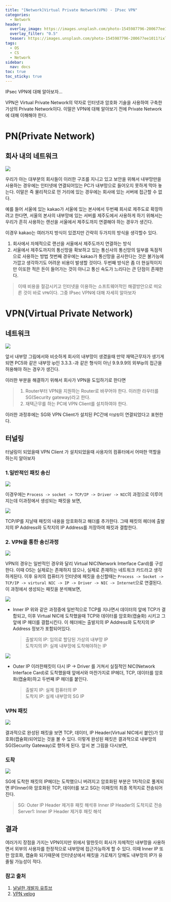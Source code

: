```yaml
---
title: "[Network]Virtual Private Network(VPN) - IPsec VPN"
categories:
  - Network
header:
  overlay_image: https://images.unsplash.com/photo-1545987796-200677ee1011?ixlib=rb-4.0.3&ixid=M3wxMjA3fDB8MHxwaG90by1wYWdlfHx8fGVufDB8fHx8fA%3D%3D&auto=format&fit=crop&w=2670&q=80
  overlay_filter: "0.5"
  teaser: https://images.unsplash.com/photo-1545987796-200677ee1011?ixlib=rb-4.0.3&ixid=M3wxMjA3fDB8MHxwaG90by1wYWdlfHx8fGVufDB8fHx8fA%3D%3D&auto=format&fit=crop&w=2670&q=80
tags:
  - OS
  - CS
  - Network
sidebar:
  nav: docs
toc: true
toc_sticky: true
---
```


IPsec VPN에 대해 알아보자...

VPN은 Virtual Private Network의 약자로 인터넷과 암호화 기술을 사용하여 구축한 가상의 Private Network이다. 이말은 VPN에 대해 알아보기 전에 Private Network에 대해 이해해야 한다.

# PN(Private Network)

## 회사 내의 네트워크

<img src="/assets/images/Network/VPN/Private%20Network.png">

우리가 아는 대부분의 회사들이 이러한 구조를 지니고 있고 보안을 위해서 내부망만을 사용하는 경우에는 인터넷에 연결되어있는 PC가 내부망으로 들어오지 못하게 막아 놓는다. 이말은 즉 물리적으로 먼 거리에 있는 경우에는 회사에 있는 서버에 접근할 수 없다.

예를 들어 서울에 있는 kakao가 서울에 있는 본사에서 두번째 회사로 제주도로 확장하려고 한다면, 서울의 본사의 내부망에 있는 서버를 제주도에서 사용하게 하기 위해서는 우리가 흔히 사용하는 랜선을 서울에서 제주도까지 연결해야 하는 경우가 생긴다.

이경우 kakao는 여러가지 방식이 있겠지만 간략히 두가지의 방식을 생각할수 있다.

1. 회사에서 자체적으로 랜선을 서울에서 제주도까지 연결하는 방식
2. 서울에서 제주도까지의 통신망을 확보하고 있는 통신사의 통신망의 일부를 독점적으로 사용하는 방법
   첫번째 경우에는 kakao가 통신망을 공사한다는 것은 불가능에 가깝고 생각하기도 어려운 비용이 발생할 것이다. 두번째 방식은 좀 더 현실적이지만 이또한 적은 돈이 들어가는 것이 아니고 통신 속도가 느리다는 큰 단점이 존재한다.

> 이때 비용을 절감시키고 인터넷을 이용하는 소프트웨어적인 해결방안으로 떠오른 것이 바로 `VPN`이다. 그중 IPsec VPN에 대해 자세히 알아보자

# VPN(Virtual Private Network)

## 네트워크

<img src="/assets/images/Network/VPN/VPN.png">

앞서 내부망 그림에서와 비슷하게 회사의 내부망이 생겼을때 만약 재택근무자가 생기게 되면 PC5와 같은 내부망 ip인 3.3.3.-과 같은 형식이 아닌 9.9.9.9의 외부ip의 접근을 허용해야 하는 경우가 생긴다.

이러한 부분을 해결하기 위해서 회사가 VPN을 도입하기로 한다면

> 1. Router부터 VPN을 지원하는 Router로 바꾸어야 한다. 이러한 라우터를 SG(Security gateway)라고 한다.
> 2. 재택근무를 하는 PC에 VPN Client를 설치하여야 한다.

이러한 과정후에는 SG와 VPN Client가 설치된 PC간에 `터널링`이 연결되었다고 표현한다.

## 터널링

터널링이 되었을때 VPN Client 가 설치되었을때 사용자의 컴퓨터에서 어떠한 역할을 하는지 알아보자

### 1.일반적인 패킷 송신

<img src="/assets/images/Network/VPN/User_computer.png">

이경우에는 `Process -> socket -> TCP/IP -> Driver -> NIC`의 과정으로 이루어지는데 이과정에서 생성되는 패킷을 보면,

<img src="/assets/images/Network/VPN/Usual_packet.png">

TCP/IP를 지날때 패킷의 내용을 암호화하고 해더를 추가한다. 그때 패킷의 헤더에 출발지의 IP Address와 도착지의 IP Address를 저장하여 패킷과 결합한다.

### 2. VPN을 통한 송신과정

<img src="/assets/images/Network/VPN/User_computer.png">

VPN의 경우는 일반적인 경우와 달리 Virtual NIC(Network Interface Card)를 구성한다. 이때 OS는 실제로는 존재하지 않으나, 실제로 존재하는 네트워크 카드라고 생각하게된다. 이후 유저의 컴퓨터가 인터넷에 패킷을 송신할때는 `Process -> Socket -> TCP/IP -> virtural NIC -> IP -> Driver -> NIC -> Internet`으로 연결된다. 이 과정에서 생성되는 패킷을 분석해보면,

<img src="/assets/images/Network/VPN/PS1.png">

- Inner IP
  위와 같은 과정중에 일반적으로 TCP를 지나면서 데이터의 앞에 TCP가 결합되고, 이후 Virtual NIC에 도착했을때 TCP와 데이터를 암호화(캡슐화) 시키고 그앞에 IP 헤더를 결합시킨다. 이 헤더에는 출발지의 IP Address와 도착지의 IP Address 정보가 포함되어있다.
  > 출발지의 IP: 임의로 할당된 가상의 내부망 IP
  > <br>
  > 도착지의 IP: 실제 내부망에 도착해야하는 IP

<img src="/assets/images/Network/VPN/PS2.png">

- Outer IP
  이러한패킷이 다시 IP -> Driver 를 거쳐서 실질적인 NIC(Network Interface Card)로 도착했을때 앞에서와 마찬가지로 IP헤더, TCP, 데이터를 암호화(캡슐화)하고 두번째 IP 헤더를 붙인다.
  > 출발지 IP: 실제 컴퓨터의 IP
  > <br>
  > 도착지 IP: 실제 내부망의 SG IP

### VPN 패킷

<img src="/assets/images/Network/VPN/Packet.png">

결과적으로 완성된 패킷을 보면 TCP, 데이터, IP Header(Virtual NIC에서 붙인)가 암호화(캡슐화)되어있는 것을 볼 수 있다. 이렇게 완성된 패킷은 결과적으로 내부망의 SG(Security Gateway)로 향하게 된다. 앞서 본 그림을 다시보면,

### 도착

<img src="/assets/images/Network/VPN/VPN.png">

SG에 도착한 패킷의 IP헤더는 도착했으니 버려지고 암호화된 부분은 1차적으로 풀게되면 IP(Inner)와 암호화된 TCP, 데이터를 보고 SG는 이패킷의 최종 목적지로 전송되어진다.

> SG: Outer IP Header 제거후 패킷 해석후 Inner IP Header의 도착지로 전송
> <br>
> Server1: Inner IP Header 제거후 패킷 해석

## 결과

여러가지 장점을 가지는 VPN이지만 위에서 말한듯이 회사가 자체적인 내부망을 사용하면서 외부의 사용자를 한정적으로 내부망에 접근가능하게 할 수 있다. 이때 Inner IP 또한 암호화, 캡슐화 되기때문에 인터넷상에서 패킷을 가로채기 당해도 내부망의 IP가 유줄될 가능성이 적다.

### 참고 출처

1. [널널한 개발자 유투브](https://www.youtube.com/@nullnull_not_eq_null/)
2. [VPN velog](https://velog.io/@dldhk97/VPN)
